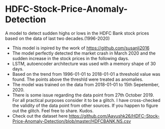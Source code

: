 # HDFC-Stock-Price-Anomaly-Detection
A model to detect sudden highs or lows in the HDFC Bank stock prices based on the data of last two decades.(1996-2020)
- This model  is inpired by the work of https://github.com/susanli2016
- The model perfectly detected the market crash in March 2020 and the sudden increase in the stock prices in the following days.
- LSTM, autoencoder architecture was used with a memory shape of 30 days.
- Based on the trend from 1996-01-01 to 2018-01-01 a threshold value was found. The points above the threshld were treated as anomalies.
- The model was trained on the data from 2018-01-01 to 15th Sepetember, 2020.
- There is some issue regarding the data point from 27th October 2019. For all practical purposes consider it to be a glitch. I have cross-checked the validity of the data point from other sources. If you happen to figure out the glitch. Feel free to share. Kudos.
- Check out the dataset here https://github.com/Aayushk26/HDFC-Stock-Price-Anomaly-Detection/blob/master/HDFCBANK.NS.csv
